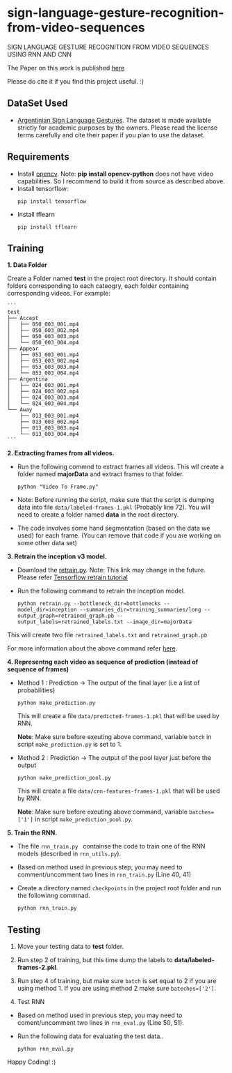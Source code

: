 # sign-language-gesture-recognition-from-video-sequences
SIGN LANGUAGE GESTURE RECOGNITION FROM VIDEO SEQUENCES  USING RNN AND CNN

The Paper on this work is published [here](https://link.springer.com/chapter/10.1007/978-981-10-7566-7_63) 

Please do cite it if you find this project useful. :)
## DataSet Used
* [Argentinian Sign Language Gestures](http://facundoq.github.io/unlp/lsa64/). The dataset is made available strictly for academic purposes by the owners. Please read the license terms carefully and cite their paper if you plan to use the dataset.

## Requirements
* Install [opencv](https://docs.opencv.org/trunk/d7/d9f/tutorial_linux_install.html).
  Note: **pip install opencv-python** does not have video capabilities. So I recommend to build it from source as described above.
* Install tensorflow:
  ```shell
  pip install tensorflow
  ```
* Install tflearn
  ```shell
  pip install tflearn
  ```

## Training

**1. Data Folder**
  
  Create a Folder named **test** in the project root directory. It should contain folders corresponding to each cateogry, each folder containing corresponding videos.
  For example:

    ```
    test
    ├── Accept
    │   ├── 050_003_001.mp4
    │   ├── 050_003_002.mp4
    │   ├── 050_003_003.mp4
    │   └── 050_003_004.mp4
    ├── Appear
    │   ├── 053_003_001.mp4
    │   ├── 053_003_002.mp4
    │   ├── 053_003_003.mp4
    │   └── 053_003_004.mp4
    ├── Argentina
    │   ├── 024_003_001.mp4
    │   ├── 024_003_002.mp4
    │   ├── 024_003_003.mp4
    │   └── 024_003_004.mp4
    └── Away
        ├── 013_003_001.mp4
        ├── 013_003_002.mp4
        ├── 013_003_003.mp4
        └── 013_003_004.mp4
    ```



**2. Extracting frames from all videos.**
   
   - Run the following commnd to extract frames all videos. This wll create a folder named **majorData** and extract frames to that folder.

     ```shell
     python "Video To Frame.py"
     ```
   
   - Note: Before running the script, make sure that the script is dumping data into file `data/labeled-frames-1.pkl` (Probably line 72). You will need to create a folder named **data** in the root directory.
       
   - The code involves some hand segmentation (based on the data we used) for each frame. (You can remove that code if you are working on some other data set)


**3. Retrain the inception v3 model.**

   - Download the [retrain.py](https://raw.githubusercontent.com/tensorflow/hub/r0.1/examples/image_retraining/retrain.py).
      Note: This link may change in the future. Please refer [Tensorflow retrain tutorial](https://www.tensorflow.org/tutorials/image_retraining#training_on_flowers)
   - Run the following command to retrain the inception model.
      
      ```shell
      python retrain.py --bottleneck_dir=bottlenecks --model_dir=inception --summaries_dir=training_summaries/long --output_graph=retrained_graph.pb --output_labels=retrained_labels.txt --image_dir=majorData
      ```

   This will create two file `retrained_labels.txt` and `retrained_graph.pb`

   For more information about the above command refer [here](https://codelabs.developers.google.com/codelabs/tensorflow-for-poets/#3).


**4. Representng each video as sequence of prediction (instead of sequence of frames)**

   - Method 1 : Prediction -> The output of the final layer (i.e a list of probabilities)

      ```shell
      python make_prediction.py
      ```

     This will create a file `data/predicted-frames-1.pkl` that will be used by RNN.
     
     **Note**: Make sure before exeuting above command, variable `batch` in script `make_prediction.py` is set to 1.

   - Method 2 : Prediction -> The output of the pool layer just before the output

      ```shell
      python make_prediction_pool.py
      ```

      This will create a file `data/cnn-features-frames-1.pkl` that will be used by RNN.

      **Note**: Make sure before exeuting above command, variable `batches=['1']` in script `make_prediction_pool.py`.

**5. Train the RNN.**

  - The file `rnn_train.py ` containse the code to train one of the RNN models (described in `rnn_utils.py`).
  - Based on method used in previous step, you may need to comment/uncomment two lines in `rnn_train.py` (Line 40, 41)
  - Create a directory named `checkpoints` in the project root folder and run the followinng commnad.

    ```shell
    python rnn_train.py
    ```

## Testing

1. Move your testing data to **test** folder.

2. Run step 2 of training, but this time dump the labels to **data/labeled-frames-2.pkl**.

3. Run step 4 of training, but make sure `batch` is set equal to 2 if you are using method 1. If you are using method 2 make sure ```bateches=['2']```.

4. Test RNN
  - Based on method used in previous step, you may need to coment/uncomment two lines in `rnn_eval.py` (Line 50, 51).
  - Run the following data for evaluating the test data..

    ```shell
    python rnn_eval.py
    ```

Happy Coding! :)